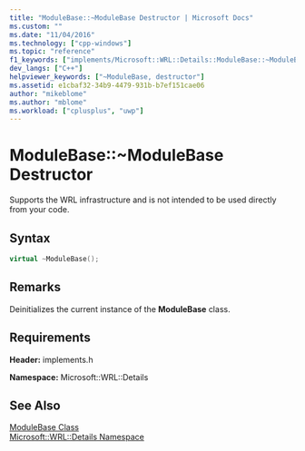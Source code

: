 ```yaml
---
title: "ModuleBase::~ModuleBase Destructor | Microsoft Docs"
ms.custom: ""
ms.date: "11/04/2016"
ms.technology: ["cpp-windows"]
ms.topic: "reference"
f1_keywords: ["implements/Microsoft::WRL::Details::ModuleBase::~ModuleBase"]
dev_langs: ["C++"]
helpviewer_keywords: ["~ModuleBase, destructor"]
ms.assetid: e1cbaf32-34b9-4479-931b-b7ef151cae06
author: "mikeblome"
ms.author: "mblome"
ms.workload: ["cplusplus", "uwp"]
---
```

# ModuleBase::~ModuleBase Destructor
Supports the WRL infrastructure and is not intended to be used directly from your code.  
  
## Syntax  
  
```cpp  
virtual ~ModuleBase();  
```  
  
## Remarks  
 Deinitializes the current instance of the **ModuleBase** class.  
  
## Requirements  
 **Header:** implements.h  
  
 **Namespace:** Microsoft::WRL::Details  
  
## See Also  
 [ModuleBase Class](../windows/modulebase-class.md)   
 [Microsoft::WRL::Details Namespace](../windows/microsoft-wrl-details-namespace.md)